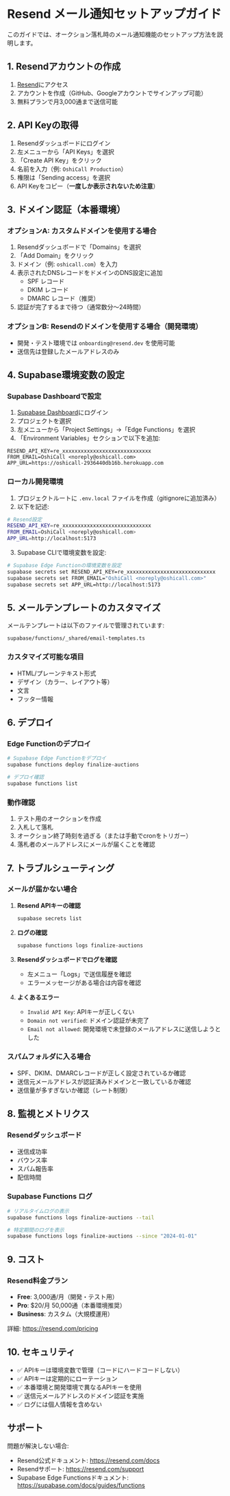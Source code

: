 # Resend メール通知セットアップガイド

このガイドでは、オークション落札時のメール通知機能のセットアップ方法を説明します。

## 1. Resendアカウントの作成

1. [Resend](https://resend.com/)にアクセス
2. アカウントを作成（GitHub、Googleアカウントでサインアップ可能）
3. 無料プランで月3,000通まで送信可能

## 2. API Keyの取得

1. Resendダッシュボードにログイン
2. 左メニューから「API Keys」を選択
3. 「Create API Key」をクリック
4. 名前を入力（例: `OshiCall Production`）
5. 権限は「Sending access」を選択
6. API Keyをコピー（**一度しか表示されないため注意**）

## 3. ドメイン認証（本番環境）

### オプションA: カスタムドメインを使用する場合

1. Resendダッシュボードで「Domains」を選択
2. 「Add Domain」をクリック
3. ドメイン（例: `oshicall.com`）を入力
4. 表示されたDNSレコードをドメインのDNS設定に追加
   - SPF レコード
   - DKIM レコード
   - DMARC レコード（推奨）
5. 認証が完了するまで待つ（通常数分〜24時間）

### オプションB: Resendのドメインを使用する場合（開発環境）

- 開発・テスト環境では `onboarding@resend.dev` を使用可能
- 送信先は登録したメールアドレスのみ

## 4. Supabase環境変数の設定

### Supabase Dashboardで設定

1. [Supabase Dashboard](https://app.supabase.com/)にログイン
2. プロジェクトを選択
3. 左メニューから「Project Settings」→「Edge Functions」を選択
4. 「Environment Variables」セクションで以下を追加:

```
RESEND_API_KEY=re_xxxxxxxxxxxxxxxxxxxxxxxxxxxxx
FROM_EMAIL=OshiCall <noreply@oshicall.com>
APP_URL=https://oshicall-2936440db16b.herokuapp.com
```

### ローカル開発環境

1. プロジェクトルートに `.env.local` ファイルを作成（gitignoreに追加済み）
2. 以下を記述:

```bash
# Resend設定
RESEND_API_KEY=re_xxxxxxxxxxxxxxxxxxxxxxxxxxxxx
FROM_EMAIL=OshiCall <noreply@oshicall.com>
APP_URL=http://localhost:5173
```

3. Supabase CLIで環境変数を設定:

```bash
# Supabase Edge Functionの環境変数を設定
supabase secrets set RESEND_API_KEY=re_xxxxxxxxxxxxxxxxxxxxxxxxxxxxx
supabase secrets set FROM_EMAIL="OshiCall <noreply@oshicall.com>"
supabase secrets set APP_URL=http://localhost:5173
```

## 5. メールテンプレートのカスタマイズ

メールテンプレートは以下のファイルで管理されています:

```
supabase/functions/_shared/email-templates.ts
```

### カスタマイズ可能な項目

- HTML/プレーンテキスト形式
- デザイン（カラー、レイアウト等）
- 文言
- フッター情報

## 6. デプロイ

### Edge Functionのデプロイ

```bash
# Supabase Edge Functionをデプロイ
supabase functions deploy finalize-auctions

# デプロイ確認
supabase functions list
```

### 動作確認

1. テスト用のオークションを作成
2. 入札して落札
3. オークション終了時刻を過ぎる（または手動でcronをトリガー）
4. 落札者のメールアドレスにメールが届くことを確認

## 7. トラブルシューティング

### メールが届かない場合

1. **Resend APIキーの確認**
   ```bash
   supabase secrets list
   ```

2. **ログの確認**
   ```bash
   supabase functions logs finalize-auctions
   ```

3. **Resendダッシュボードでログを確認**
   - 左メニュー「Logs」で送信履歴を確認
   - エラーメッセージがある場合は内容を確認

4. **よくあるエラー**
   - `Invalid API Key`: APIキーが正しくない
   - `Domain not verified`: ドメイン認証が未完了
   - `Email not allowed`: 開発環境で未登録のメールアドレスに送信しようとした

### スパムフォルダに入る場合

- SPF、DKIM、DMARCレコードが正しく設定されているか確認
- 送信元メールアドレスが認証済みドメインと一致しているか確認
- 送信量が多すぎないか確認（レート制限）

## 8. 監視とメトリクス

### Resendダッシュボード

- 送信成功率
- バウンス率
- スパム報告率
- 配信時間

### Supabase Functions ログ

```bash
# リアルタイムログの表示
supabase functions logs finalize-auctions --tail

# 特定期間のログを表示
supabase functions logs finalize-auctions --since "2024-01-01"
```

## 9. コスト

### Resend料金プラン

- **Free**: 3,000通/月（開発・テスト用）
- **Pro**: $20/月 50,000通（本番環境推奨）
- **Business**: カスタム（大規模運用）

詳細: https://resend.com/pricing

## 10. セキュリティ

- ✅ APIキーは環境変数で管理（コードにハードコードしない）
- ✅ APIキーは定期的にローテーション
- ✅ 本番環境と開発環境で異なるAPIキーを使用
- ✅ 送信元メールアドレスのドメイン認証を実施
- ✅ ログには個人情報を含めない

## サポート

問題が解決しない場合:
- Resend公式ドキュメント: https://resend.com/docs
- Resendサポート: https://resend.com/support
- Supabase Edge Functionsドキュメント: https://supabase.com/docs/guides/functions
